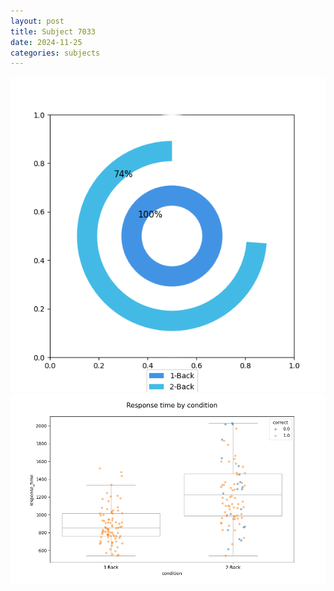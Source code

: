 ```yaml
---
layout: post
title: Subject 7033
date: 2024-11-25
categories: subjects
---
```


![](data/7033/run-12/7033_accuracy_by_condition.png)
![](data/7033/run-12/7033_response_time_by_condition.png)
